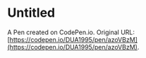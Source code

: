 # Untitled

A Pen created on CodePen.io. Original URL: [https://codepen.io/DUA1995/pen/azoVBzM](https://codepen.io/DUA1995/pen/azoVBzM).

